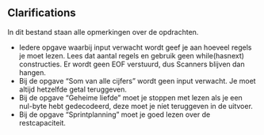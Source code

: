 ## Clarifications
In dit bestand staan alle opmerkingen over de opdrachten.

- Iedere opgave waarbij input verwacht wordt geef je aan hoeveel regels je moet lezen. Lees dat aantal regels en gebruik geen while(hasnext) constructies. Er wordt geen EOF verstuurd, dus Scanners blijven dan hangen.
- Bij de opgave “Som van alle cijfers” wordt geen input verwacht. Je moet altijd hetzelfde getal teruggeven.
- Bij de opgave “Geheime liefde” moet je stoppen met lezen als je een nul-byte hebt gedecodeerd, deze moet je níet teruggeven in de uitvoer.
- Bij de opgave “Sprintplanning” moet je goed lezen over de restcapaciteit.
